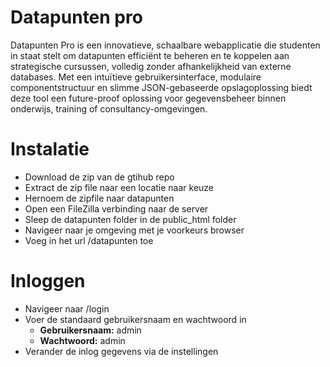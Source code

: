 # Datapunten pro
Datapunten Pro is een innovatieve, schaalbare webapplicatie die studenten in staat stelt om datapunten efficiënt te beheren en te koppelen aan strategische cursussen, volledig zonder afhankelijkheid van externe databases. Met een intuïtieve gebruikersinterface, modulaire componentstructuur en slimme JSON-gebaseerde opslagoplossing biedt deze tool een future-proof oplossing voor gegevensbeheer binnen onderwijs, training of consultancy-omgevingen.

# Instalatie
- Download de zip van de gtihub repo
- Extract de zip file naar een locatie naar keuze
- Hernoem de zipfile naar datapunten
- Open een FileZilla verbinding naar de server
- Sleep de datapunten folder in de public_html folder
- Navigeer naar je omgeving met je voorkeurs browser
- Voeg in het url /datapunten toe

# Inloggen
- Navigeer naar /login
- Voer de standaard gebruikersnaam en wachtwoord in
  - **Gebruikersnaam:** admin
  - **Wachtwoord:** admin
- Verander de inlog gegevens via de instellingen
